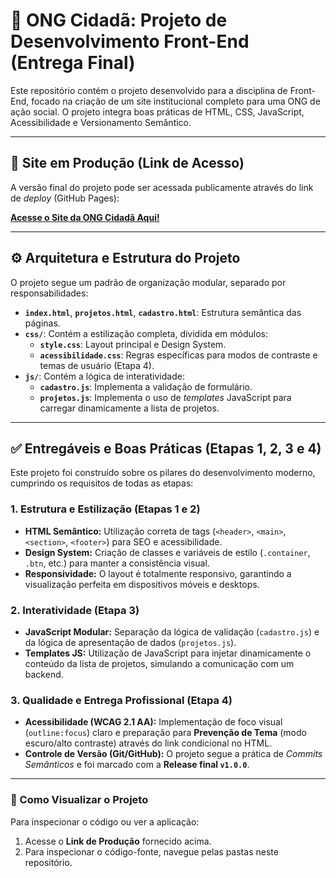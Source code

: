 # 🌟 ONG Cidadã: Projeto de Desenvolvimento Front-End (Entrega Final)

Este repositório contém o projeto desenvolvido para a disciplina de Front-End, focado na criação de um site institucional completo para uma ONG de ação social. O projeto integra boas práticas de HTML, CSS, JavaScript, Acessibilidade e Versionamento Semântico.

---

## 🔗 Site em Produção (Link de Acesso)

A versão final do projeto pode ser acessada publicamente através do link de *deploy* (GitHub Pages):

**[Acesse o Site da ONG Cidadã Aqui!](https://hevelly-pixel.github.io/site-ong/)**

---

## ⚙️ Arquitetura e Estrutura do Projeto

O projeto segue um padrão de organização modular, separado por responsabilidades:

* **`index.html`**, **`projetos.html`**, **`cadastro.html`**: Estrutura semântica das páginas.
* **`css/`**: Contém a estilização completa, dividida em módulos:
    * **`style.css`**: Layout principal e Design System.
    * **`acessibilidade.css`**: Regras específicas para modos de contraste e temas de usuário (Etapa 4).
* **`js/`**: Contém a lógica de interatividade:
    * **`cadastro.js`**: Implementa a validação de formulário.
    * **`projetos.js`**: Implementa o uso de *templates* JavaScript para carregar dinamicamente a lista de projetos.

---

## ✅ Entregáveis e Boas Práticas (Etapas 1, 2, 3 e 4)

Este projeto foi construído sobre os pilares do desenvolvimento moderno, cumprindo os requisitos de todas as etapas:

### 1. Estrutura e Estilização (Etapas 1 e 2)
* **HTML Semântico:** Utilização correta de tags (`<header>`, `<main>`, `<section>`, `<footer>`) para SEO e acessibilidade.
* **Design System:** Criação de classes e variáveis de estilo (`.container`, `.btn`, etc.) para manter a consistência visual.
* **Responsividade:** O layout é totalmente responsivo, garantindo a visualização perfeita em dispositivos móveis e desktops.

### 2. Interatividade (Etapa 3)
* **JavaScript Modular:** Separação da lógica de validação (`cadastro.js`) e da lógica de apresentação de dados (`projetos.js`).
* **Templates JS:** Utilização de JavaScript para injetar dinamicamente o conteúdo da lista de projetos, simulando a comunicação com um backend.

### 3. Qualidade e Entrega Profissional (Etapa 4)
* **Acessibilidade (WCAG 2.1 AA):** Implementação de foco visual (`outline:focus`) claro e preparação para **Prevenção de Tema** (modo escuro/alto contraste) através do link condicional no HTML.
* **Controle de Versão (Git/GitHub):** O projeto segue a prática de *Commits Semânticos* e foi marcado com a **Release final `v1.0.0`**.

---

### 🚀 Como Visualizar o Projeto

Para inspecionar o código ou ver a aplicação:
1.  Acesse o **Link de Produção** fornecido acima.
2.  Para inspecionar o código-fonte, navegue pelas pastas neste repositório.